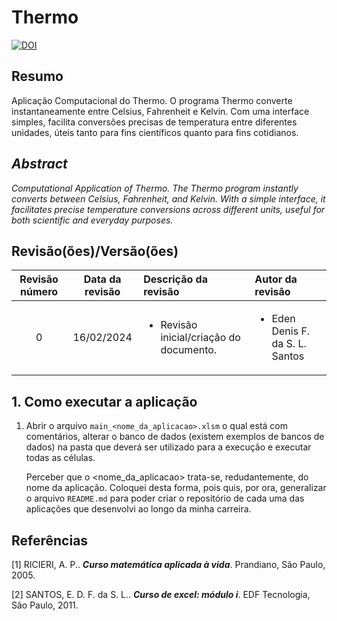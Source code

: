 # Thermo

[![DOI](https://zenodo.org/badge/758773481.svg)](https://zenodo.org/doi/10.5281/zenodo.10673160)


## Resumo

Aplicação Computacional do Thermo. O programa Thermo converte instantaneamente entre Celsius, Fahrenheit e Kelvin. Com uma interface simples, facilita conversões precisas de temperatura entre diferentes unidades, úteis tanto para fins científicos quanto para fins cotidianos.

## _Abstract_

_Computational Application of Thermo. The Thermo program instantly converts between Celsius, Fahrenheit, and Kelvin. With a simple interface, it facilitates precise temperature conversions across different units, useful for both scientific and everyday purposes._

## Revisão(ões)/Versão(ões)

| Revisão número | Data da revisão | Descrição da revisão                                    | Autor da revisão                                |
|:--------------:|:---------------:|:--------------------------------------------------------|:------------------------------------------------|
| 0              | 16/02/2024      | <ul><li>Revisão inicial/criação do documento.</li></ul> | <ul><li>Eden Denis F. da S. L. Santos</li></ul> |


## 1. Como executar a aplicação

1. Abrir o arquivo `main_<nome_da_aplicacao>.xlsm` o qual está com comentários, alterar o banco de dados (existem exemplos de bancos de dados) na pasta que deverá ser utilizado para a execução e executar todas as células. 
    
    Perceber que o <nome_da_aplicacao> trata-se, redudantemente, do nome da aplicação. Coloquei desta forma, pois quis, por ora, generalizar o arquivo `README.md` para poder criar o repositório de cada uma das aplicações que desenvolvi ao longo da minha carreira.

## Referências

[1] RICIERI, A. P.. ***Curso matemática aplicada à vida***. Prandiano, São Paulo, 2005.

[2] SANTOS, E. D. F. da S. L.. ***Curso de excel: módulo i***. EDF Tecnologia, São Paulo, 2011.


